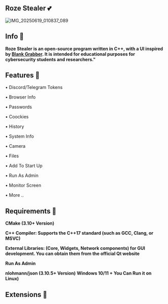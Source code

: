 ## Roze Stealer 💕
![IMG_20250619_010837_089](https://github.com/user-attachments/assets/0a6d77ac-41e6-4d1c-a859-fe72ad1cc539)
## Info 📃
**Roze Stealer is an open-source program written in C++, with a UI inspired by [Blank Grabber](https://github.com/Blank-c/Blank-Grabber).
It is intended for educational purposes for cybersecurity students and researchers."**
## Features 👙
•  Discord/Telegram Tokens

•  Browser Info 

•  Passwords

•  Coockies

•  History

•  System Info

•  Camera

•  Files

•  Add To Start Up

•  Run As Admin

•  Monitor Screen

•  More ..
## Requirements 💋

**CMake (3.10+ Version)**

**C++ Compiler: Supports the C++17 standard (such as GCC, Clang, or MSVC)**

**External Libraries: (Core, Widgets, Network components) for GUI development. You can obtain them from the official Qt website**

**Run As Admin**

**nlohmann/json (3.10.5+ Version)**
**Windows 10/11 + You Can Run it on Linux)**

## Extensions 🍭
